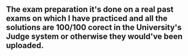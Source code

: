 ## The exam preparation it's done on a real past exams on which I have practiced and all the solutions are 100/100 corect in the University's Judge system or otherwise they would've been uploaded.
